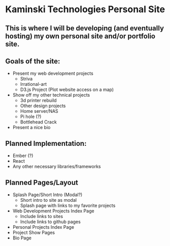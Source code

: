 # Kaminski Technologies Personal Site

## This is where I will be developing (and eventually hosting) my own personal site and/or portfolio site.

## Goals of the site:
- Present my web development projects
  - Striva
  - Irrational-art
  - D3.js Project (Plot website access on a map)
- Show off my other technical projects
  - 3d printer rebuild
  - Other design projects
  - Home server/NAS
  - Pi hole (?)
  - Bottlehead Crack
- Present a nice bio

## Planned Implementation:
- Ember (?)
- React
- Any other necessary libraries/frameworks

## Planned Pages/Layout
- Splash Page/Short Intro (Modal?)
  - Short intro to site as modal
  - Splash page with links to my favorite projects
- Web Development Projects Index Page
  - Include links to sites
  - Include links to github pages
- Personal Projects Index Page
- Project Show Pages
- Bio Page